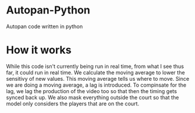 # Autopan-Python
Autopan code written in python

# How it works
While this code isn't currently being run in real time, from what I see thus far, it could run in real time. We calculate the moving average to lower the sensitivy of new values. This moving average tells us where to move. Since we are doing a moving average, a lag is introduced. To compinsate for the lag, we lag the production of the video too so that then the timing gets synced back up. We also mask everything outside the court so that the model only considers the players that are on the court. 
